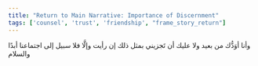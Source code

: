 ```yaml
---
title: "Return to Main Narrative: Importance of Discernment"
tags: ['counsel', 'trust', 'friendship', "frame_story_return"]
---
```


 وأنا أوَدُّك من بعيد ولا عليك أن تَجزيني بمثل ذلك إن رأيت وإلَّا فلا سبيل إلى اجتماعنا أبدًا والسلام
